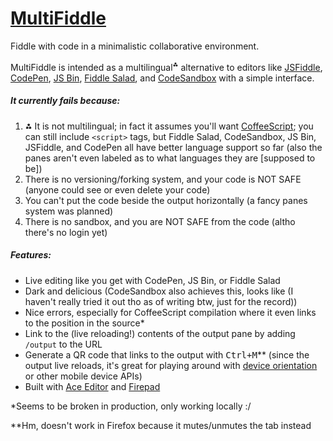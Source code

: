 # [MultiFiddle](https://multifiddle.ml/#hello-world)
Fiddle with code in a minimalistic collaborative environment.

MultiFiddle is intended as a multilingual<strong><sup>⁂</sup></strong> alternative to
editors like [JSFiddle][], [CodePen][], [JS Bin][], [Fiddle Salad][], and [CodeSandbox][]
with a simple interface.

##### It currently fails because:

1. **⁂** It is not multilingual;
   in fact it assumes you'll want [CoffeeScript][];
   you can still include `<script>` tags, but
   Fiddle Salad, CodeSandbox, JS Bin, JSFiddle, and CodePen all have better language support so far
   (also the panes aren't even labeled as to what languages they are [supposed to be])
2. There is no versioning/forking system, and your code is NOT SAFE (anyone could see or even delete your code)
3. You can't put the code beside the output horizontally (a fancy panes system was planned)
4. There is no sandbox, and you are NOT SAFE from the code (altho there's no login yet)

##### Features:

* Live editing like you get with CodePen, JS Bin, or Fiddle Salad
* Dark and delicious (CodeSandbox also achieves this, looks like (I haven't really tried it out tho as of writing btw, just for the record))
* Nice errors, especially for CoffeeScript compilation where it even links to the position in the source\*
* Link to the (live reloading!) contents of the output pane by adding `/output` to the URL
* Generate a QR code that links to the output with <kbd>Ctrl+M</kbd>\**
  (since the output live reloads,
  it's great for playing around with [device orientation](https://multifiddle.ml/#device-orientation-II)
  or other mobile device APIs)
* Built with [Ace Editor][] and [Firepad][]

\*Seems to be broken in production, only working locally :/

\*\*Hm, doesn't work in Firefox because it mutes/unmutes the tab instead

[JSFiddle]: https://jsfiddle.net/
[CodePen]: https://codepen.io/
[JS Bin]: https://jsbin.com/
[Fiddle Salad]: http://fiddlesalad.com/
[CodeSandbox]: https://codesandbox.io
[CoffeeScript]: https://coffeescript.org/
[Ace Editor]: https://ace.c9.io/
[Firepad]: https://firepad.io/
